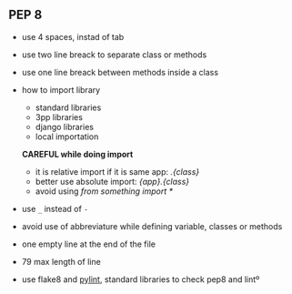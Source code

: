 ## PEP 8

- use 4 spaces, instad of tab
- use two line breack to separate class or methods
- use one line breack between methods inside a class
- how to import library
	- standard libraries
    - 3pp libraries
	- django libraries
	- local importation

    **CAREFUL while doing import**

    - it is relative import if it is same app: _.{class}_
    - better use absolute import: _{app}.{class}_
    - avoid using _from something import *_

- use `_` instead of `-`
- avoid use of abbreviature while defining variable, classes or methods
- one empty line at the end of the file
- 79 max length of line
- use flake8 and [pylint](https://github.com/PyCQA/pylint/blob/master/pylintrc), standard libraries to check pep8 and lintº
